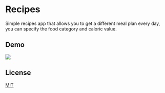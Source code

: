 # Recipes

Simple recipes app that allows you to get a different meal plan every day, you can specify the food category and caloric value.

## Demo
![](demo.gif)


## License
[MIT](https://choosealicense.com/licenses/mit/)